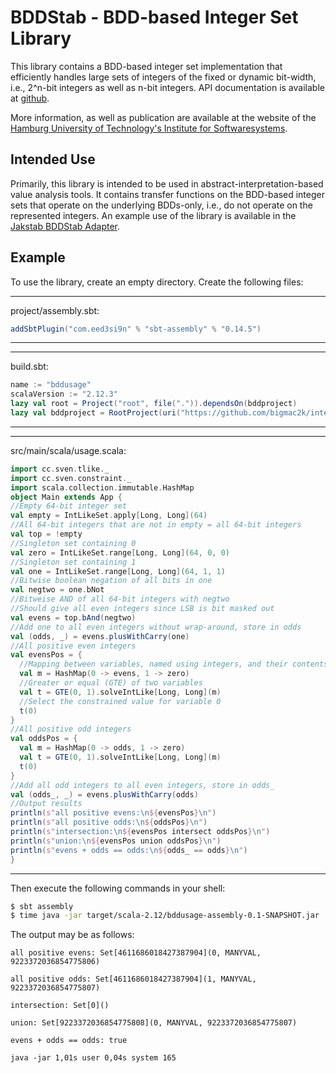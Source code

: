 # BDDStab - BDD-based Integer Set Library

This library contains a BDD-based integer set implementation that efficiently handles large sets of integers of the fixed or dynamic bit-width, i.e., 2^n-bit integers as well as n-bit integers.
API documentation is available at [github](https://bigmac2k.github.io/integerset-bdd/latest/api/cc/sven/index.html).

More information, as well as publication are available at the website of the [Hamburg University of Technology's Institute for Softwaresystems](https://www.tuhh.de/sts/research/projects/bddstab.html).

## Intended Use

Primarily, this library is intended to be used in abstract-interpretation-based value analysis tools.
It contains transfer functions on the BDD-based integer sets that operate on the underlying BDDs-only, i.e., do not operate on the represented integers.
An example use of the library is available in the [Jakstab BDDStab Adapter](https://github.com/bigmac2k/jakstab).

## Example

To use the library, create an empty directory. Create the following files:

-----------------------------------------------------------------------

project/assembly.sbt:
```scala
addSbtPlugin("com.eed3si9n" % "sbt-assembly" % "0.14.5")
```

-----------------------------------------------------------------------

-----------------------------------------------------------------------

build.sbt:
```scala
name := "bddusage"
scalaVersion := "2.12.3"
lazy val root = Project("root", file(".")).dependsOn(bddproject)
lazy val bddproject = RootProject(uri("https://github.com/bigmac2k/integerset-bdd.git"))
```

-----------------------------------------------------------------------

-----------------------------------------------------------------------

src/main/scala/usage.scala:
```scala
import cc.sven.tlike._
import cc.sven.constraint._
import scala.collection.immutable.HashMap
object Main extends App {
//Empty 64-bit integer set
val empty = IntLikeSet.apply[Long, Long](64)
//All 64-bit integers that are not in empty = all 64-bit integers
val top = !empty
//Singleton set containing 0
val zero = IntLikeSet.range[Long, Long](64, 0, 0)
//Singleton set containing 1
val one = IntLikeSet.range[Long, Long](64, 1, 1)
//Bitwise boolean negation of all bits in one
val negtwo = one.bNot
//Bitweise AND of all 64-bit integers with negtwo
//Should give all even integers since LSB is bit masked out
val evens = top.bAnd(negtwo)
//Add one to all even integers without wrap-around, store in odds
val (odds, _) = evens.plusWithCarry(one)
//All positive even integers
val evensPos = {
  //Mapping between variables, named using integers, and their contents
  val m = HashMap(0 -> evens, 1 -> zero)
  //Greater or equal (GTE) of two variables
  val t = GTE(0, 1).solveIntLike[Long, Long](m)
  //Select the constrained value for variable 0
  t(0)
}
//All positive odd integers
val oddsPos = {
  val m = HashMap(0 -> odds, 1 -> zero)
  val t = GTE(0, 1).solveIntLike[Long, Long](m)
  t(0)
}
//Add all odd integers to all even integers, store in odds_
val (odds_, _) = evens.plusWithCarry(odds)
//Output results
println(s"all positive evens:\n${evensPos}\n")
println(s"all positive odds:\n${oddsPos}\n")
println(s"intersection:\n${evensPos intersect oddsPos}\n")
println(s"union:\n${evensPos union oddsPos}\n")
println(s"evens + odds == odds:\n${odds_ == odds}\n")
}
```

-----------------------------------------------------------------------

Then execute the following commands in your shell:

```bash
$ sbt assembly
$ time java -jar target/scala-2.12/bddusage-assembly-0.1-SNAPSHOT.jar
```

The output may be as follows:
```
all positive evens: Set[4611686018427387904](0, MANYVAL, 9223372036854775806)

all positive odds: Set[4611686018427387904](1, MANYVAL, 9223372036854775807)

intersection: Set[0]()

union: Set[9223372036854775808](0, MANYVAL, 9223372036854775807)

evens + odds == odds: true

java -jar 1,01s user 0,04s system 165
```
